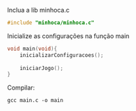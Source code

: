 Inclua a lib minhoca.c

````objectivec
#include "minhoca/minhoca.c"
````

Inicialize as configurações na função main

````objectivec
void main(void){
    inicializarConfiguracoes();
    
    iniciarJogo();
}
````


Compilar:

````commandline
gcc main.c -o main
````